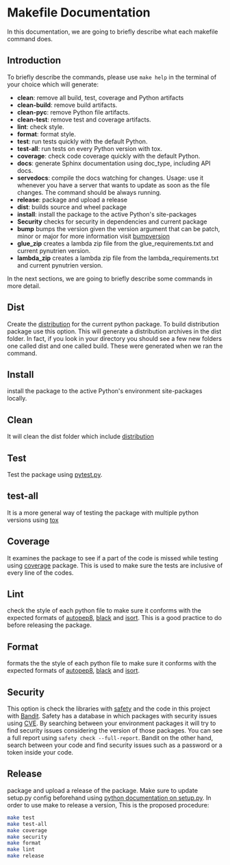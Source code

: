 # Makefile Documentation

In this documentation, we are going to briefly describe what each makefile command does.

## Introduction

To briefly describe the commands, please use `make help` in the terminal of your choice which will generate:

- **clean**:                remove all build, test, coverage and Python artifacts
- **clean-build**:          remove build artifacts.
- **clean-pyc**:            remove Python file artifacts.
- **clean-test**:           remove test and coverage artifacts.
- **lint**:                 check style.
- **format**:               format style.
- **test**:                 run tests quickly with the default Python.
- **test-all**:             run tests on every Python version with tox.
- **coverage**:             check code coverage quickly with the default Python.
- **docs**:                 generate Sphinx documentation using doc_type, including API docs.
- **servedocs**:            compile the docs watching for changes. Usage:  use it whenever you have a server that wants to update as soon as the file changes. The command should be always running.
- **release**:              package and upload a release
- **dist**:                 builds source and wheel package
- **install**:              install the package to the active Python's site-packages
- **Security**             checks for security in dependencies and current package
- **bump**             bumps the version given the version argument that can be patch, minor or major for more information visit [bumpversion](https://pypi.org/project/bumpversion/)
- **glue_zip**              creates a lambda zip file from the glue_requirements.txt and current pynutrien version.
- **lambda_zip**           creates a lambda zip file from the lambda_requirements.txt and current pynutrien version.

In the next sections, we are going to briefly describe some commands in more detail.

## Dist

Create the [distribution](https://docs.python.org/3/library/distribution.html) for the current python package. To build distribution package use this option. This will generate a distribution archives in the dist folder. In fact, if you look in your directory you should see a few new folders one called dist and one called build. These were generated when we ran the command.

## Install

install the package to the active Python's environment site-packages locally.

## Clean

It will clean the dist folder which include [distribution](https://packaging.python.org/en/latest/glossary/)

## Test

Test the package using [pytest.py](https://docs.pytest.org/en/7.1.x/).

## test-all

It is a more general way of testing the package with multiple python versions using [tox](https://tox.wiki/en/latest/)

## Coverage

It examines the package to see if a part of the code is missed while testing using [coverage](https://coverage.readthedocs.io/en/6.5.0/) package. This is used to make sure the tests are inclusive of every line of the codes.

## Lint

check the style of each python file to make sure it conforms with the expected formats of [autopep8](https://pypi.org/project/autopep8/), [black](https://black.readthedocs.io/en/stable/) and [isort](https://pypi.org/project/isort/). This is a good practice to do before releasing the package.

## Format

formats the the style of each python file to make sure it conforms with the expected formats of [autopep8](https://pypi.org/project/autopep8/), [black](https://black.readthedocs.io/en/stable/) and [isort](https://pypi.org/project/isort/).

## Security

This option is check the libraries with [safety](https://pypi.org/project/safety/) and the code in this project with [Bandit](https://pypi.org/project/bandit/).
Safety has a database in which packages with security issues using [CVE](https://www.cvedetails.com/index.php). By searching between your environment packages it will try to find security issues considering the version of those packages. You can see a full report using `safety check --full-report`.
Bandit on the other hand, search between your code and find security issues such as a password or a token inside your code.

## Release

package and upload a release of the package. Make sure to update setup.py config beforehand using [python documentation on setup.py](https://docs.python.org/3/distutils/setupscript.html).
In order to use make to release a version, This is the proposed procedure:

```sh
make test
make test-all
make coverage
make security
make format
make lint
make release
```
